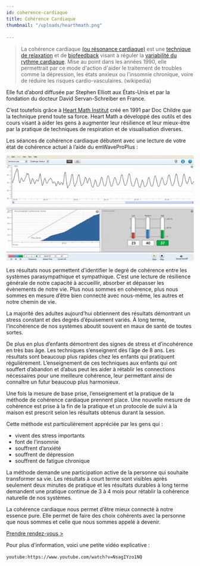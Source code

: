 ```yaml
---
id: coherence-cardiaque
title: Cohérence Cardiaque
thumbnail: "/uploads/hearthmath.png"

---
```

> La cohérence cardiaque [(ou résonance cardiaque)](https://fr.wikipedia.org/wiki/R%C3%A9sonance) est une [technique de relaxation](https://fr.wikipedia.org/wiki/Techniques_de_relaxation) et de [biofeedback](https://fr.wikipedia.org/wiki/Biofeedback) visant à réguler la [variabilité du rythme cardiaque](https://fr.wikipedia.org/wiki/Variabilit%C3%A9_de_fr%C3%A9quence_cardiaque). Mise au point dans les années 1990, elle permettrait par ce mode d'action d'aider le traitement de troubles comme la dépression, les états anxieux ou l'insomnie chronique, voire de réduire les risques cardio-vasculaires. (wikipedia)

Elle fut d’abord diffusée par Stephen Elliott aux États-Unis et par la fondation du docteur David Servan-Schreiber en France.

C’est toutefois grâce à [Heart Math Institut](https://www.heartmath.org/) créé en 1991 par Doc Childre que la technique prend toute sa force. Heart Math a développé des outils et des cours visant à aider les gens à augmenter leur résilience et leur mieux-être par la pratique de techniques de respiration et de visualisation diverses.

Les séances de cohérence cardiaque débutent avec une lecture de votre état de cohérence actuel à l’aide du emWaveProPlus :

![emWaveProPlus](/uploads/emwave_desktop_chart.png)

Les résultats nous permettent d’identifier le degré de cohérence entre les systèmes parasympathique et sympathique. C’est une lecture de résilience générale de notre capacité à accueillir, absorber et dépasser les évènements de notre vie. Plus nous sommes en cohérence, plus nous sommes en mesure d’être bien connecté avec nous-même, les autres et notre chemin de vie.

La majorité des adultes aujourd’hui obtiennent des résultats démontrant un stress constant et des degrés d’épuisement variés. À long terme, l’incohérence de nos systèmes aboutit souvent en maux de santé de toutes sortes.

De plus en plus d’enfants démontrent des signes de stress et d’incohérence en très bas âge. Les techniques s’enseignent dès l’âge de 8 ans. Les résultats sont beaucoup plus rapides chez les enfants qui pratiquent régulièrement. L’enseignement de ces techniques aux enfants qui ont souffert d’abandon et d’abus peut les aider à rétablir les connections nécessaires pour une meilleure cohérence, leur permettant ainsi de connaître un futur beaucoup plus harmonieux.

Une fois la mesure de base prise, l’enseignement et la pratique de la méthode de cohérence cardiaque prennent place. Une nouvelle mesure de cohérence est prise à la fin de la pratique et un protocole de suivi à la maison est prescrit selon les résultats obtenus durant la session.

Cette méthode est particulièrement appréciée par les gens qui :

* vivent des stress importants
* font de l’insomnie
* souffrent d’anxiété
* souffrent de dépression
* souffrent de fatigue chronique

La méthode demande une participation active de la personne qui souhaite transformer sa vie. Les résultats à court terme sont visibles après seulement deux minutes de pratique et les résultats durables à long terme demandent une pratique continue de 3 à 4 mois pour rétablir la cohérence naturelle de nos systèmes.

La cohérence cardiaque nous permet d’être mieux connecté à notre essence pure. Elle permet de faire des choix cohérents avec la personne que nous sommes et celle que nous sommes appelé à devenir.

[Prendre rendez-vous >](https://www.gorendezvous.com/homepage/111690)

Pour plus d'information, voici une petite vidéo explicative :

`youtube:https://www.youtube.com/watch?v=NsagIYzo1NQ`